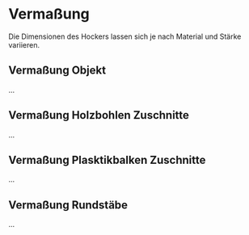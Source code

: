 # Vermaßung

Die Dimensionen des Hockers lassen sich je nach Material und Stärke variieren.

## Vermaßung Objekt
...

## Vermaßung Holzbohlen Zuschnitte
...

## Vermaßung Plasktikbalken Zuschnitte
...

## Vermaßung Rundstäbe
...


